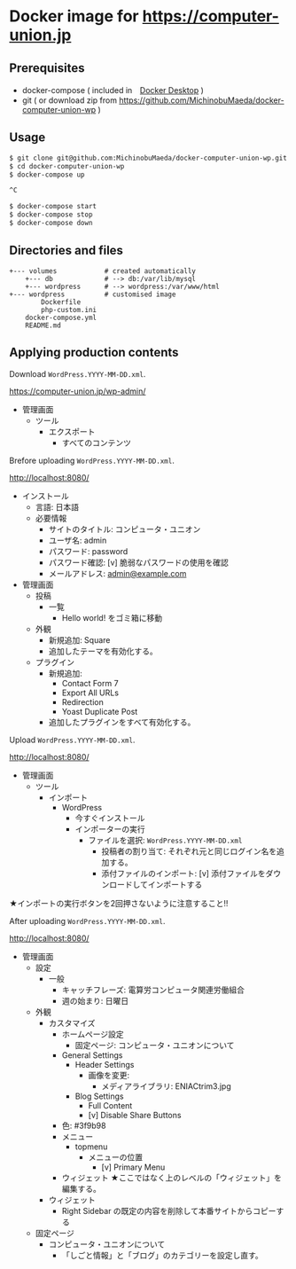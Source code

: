 # Docker image for <https://computer-union.jp>

## Prerequisites

- docker-compose ( included in　[Docker Desktop](https://www.docker.com/products/docker-desktop/) )
- git ( or download zip from <https://github.com/MichinobuMaeda/docker-computer-union-wp> )

## Usage

```bash
$ git clone git@github.com:MichinobuMaeda/docker-computer-union-wp.git
$ cd docker-computer-union-wp
$ docker-compose up

^C

$ docker-compose start
$ docker-compose stop
$ docker-compose down
```

## Directories and files

```text
+--- volumes            # created automatically
    +--- db             # --> db:/var/lib/mysql
    +--- wordpress      # --> wordpress:/var/www/html
+--- wordpress          # customised image
        Dockerfile
        php-custom.ini
    docker-compose.yml
    README.md
```

## Applying production contents

Download ``WordPress.YYYY-MM-DD.xml``.

<https://computer-union.jp/wp-admin/>

- 管理画面
    - ツール
        - エクスポート
            - すべてのコンテンツ

Brefore uploading ``WordPress.YYYY-MM-DD.xml``.

<http://localhost:8080/>

- インストール
    - 言語: 日本語
    - 必要情報
        - サイトのタイトル: コンピュータ・ユニオン
        - ユーザ名: admin
        - パスワード: password
        - パスワード確認: [v] 脆弱なパスワードの使用を確認
        - メールアドレス: admin@example.com
- 管理画面
    - 投稿
        - 一覧
            - Hello world! をゴミ箱に移動
    - 外観
        - 新規追加: Square
        - 追加したテーマを有効化する。
    - プラグイン
        - 新規追加:
            - Contact Form 7
            - Export All URLs
            - Redirection
            - Yoast Duplicate Post
        - 追加したプラグインをすべて有効化する。

Upload ``WordPress.YYYY-MM-DD.xml``.

<http://localhost:8080/>

- 管理画面
    - ツール
        - インポート
            - WordPress
                - 今すぐインストール
                - インポーターの実行
                    - ファイルを選択: ``WordPress.YYYY-MM-DD.xml``
                        - 投稿者の割り当て: それぞれ元と同じログイン名を追加する。
                        - 添付ファイルのインポート: [v] 添付ファイルをダウンロードしてインポートする

★インポートの実行ボタンを2回押さないように注意すること!!

After uploading ``WordPress.YYYY-MM-DD.xml``.

<http://localhost:8080/>

- 管理画面
    - 設定
        - 一般
            - キャッチフレーズ: 電算労コンピュータ関連労働組合
            - 週の始まり: 日曜日
    - 外観
        - カスタマイズ
            - ホームページ設定
                - 固定ページ: コンピュータ・ユニオンについて
            - General Settings
                - Header Settings
                    - 画像を変更:
                        - メディアライブラリ: ENIACtrim3.jpg
                - Blog Settings
                    - Full Content
                    - [v] Disable Share Buttons
            - 色: #3f9b98
            - メニュー
                - topmenu
                    - メニューの位置
                        - [v] Primary Menu
            - ウィジェット ★ここではなく上のレベルの「ウィジェット」を編集する。
        - ウィジェット
            - Right Sidebar の既定の内容を削除して本番サイトからコピーする
    - 固定ページ
        - コンピュータ・ユニオンについて
            - 「しごと情報」と「ブログ」のカテゴリーを設定し直す。
